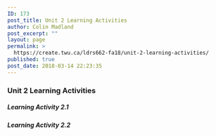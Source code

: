 ```yaml
---
ID: 173
post_title: Unit 2 Learning Activities
author: Colin Madland
post_excerpt: ""
layout: page
permalink: >
  https://create.twu.ca/ldrs662-fa18/unit-2-learning-activities/
published: true
post_date: 2018-03-14 22:23:35
---
```

### Unit 2 Learning Activities

##### Learning Activity 2.1

##### Learning Activity 2.2